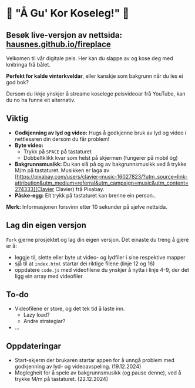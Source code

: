 # 🎄 "Å Gu' Kor Koseleg!"  🎄

## Besøk live-versjon av nettsida: [hausnes.github.io/fireplace](https://hausnes.github.io/fireplace)

Velkomen til vår digitale peis. Her kan du slappe av og kose deg med knitringa frå bålet.

**Perfekt for kalde vinterkveldar**, eller kanskje som bakgrunn når du les ei god bok?

Dersom du ikkje ynskjer å streame koselege peisvideoar frå YouTube, kan du no ha funne eit alternativ.

## Viktig

- **Godkjenning av lyd og video:** Hugs å godkjenne bruk av lyd og video i nettlesaren din dersom du får problem!
- **Byte video:**
  - Trykk på `SPACE` på tastaturet
  - Dobbeltklikk kvar som helst på skjermen (fungerer på mobil òg)
- **Bakgrunnsmusikk:** Du kan slå på og av bakgrunnsmusikk ved å trykke M/m på tastaturet. Musikken er laga av [https://pixabay.com/users/clavier-music-16027823/?utm_source=link-attribution&utm_medium=referral&utm_campaign=music&utm_content=274333](Clavier Clavier) frå Pixabay.
- **Påske-egg:** Eit trykk på tastaturet kan brenne ein person..

**Merk:** Informasjonen forsvinn etter 10 sekunder på sjølve nettsida.

## Lag din eigen versjon

`Fork` gjerne prosjektet og lag din eigen versjon. Det einaste du treng å gjere er å:
- leggje til, slette eller byte ut video- og lydfiler i sine respektive mapper
- sjå til at `index.html` startar dei riktige filene (linje 12 og 16)
- oppdatere `code.js` med videofilene du ynskjer å nytta i linje 4-9, der det ligg ein array med videofiler

## To-do

- Videofilene er store, og det tek tid å laste inn.
  - Lazy load?
  - Andre strategiar?
- ...

## Oppdateringar
- Start-skjerm der brukaren startar appen for å unngå problem med godkjenning av lyd- og videoavspeling. (19.12.2024)
- Moglegheit for å spele av bakgrunnsmusikk (og pause denne), ved å trykke M/m på tastaturet. (22.12.2024)
